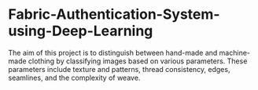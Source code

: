 # Fabric-Authentication-System-using-Deep-Learning
The aim of this project is to distinguish between hand-made and machine-made clothing by classifying images based on various parameters. These parameters include texture and patterns, thread consistency, edges, seamlines, and the complexity of weave.
